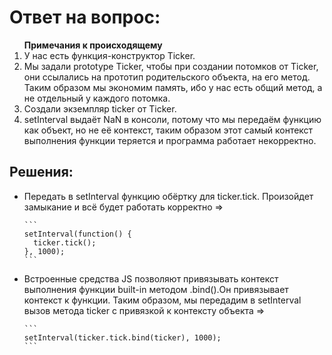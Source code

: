 <h1>Ответ на вопрос:</h1>

<ol><b>Примечания к происходящему</b>
  <li>У нас есть функция-конструктор Ticker.</li>
  <li>
    Мы задали prototype Ticker, чтобы при создании потомков от Ticker, они
    ссылались на прототип родительского объекта, на его метод. Таким образом мы экономим память,
    ибо у нас есть общий метод, а не отдельный у каждого потомка.
  </li>
  <li>Создали экземпляр ticker от Ticker.</li>
  <liПередали метод .tick в setInterval с интервалом в 1 секунду.</li>
  <li>
    setInterval выдаёт NaN в консоли, потому что мы передаём функцию как объект, но не её контекст,
    таким образом этот самый контекст выполнения функции теряется и программа работает некорректно.
  </li>
</ol>

<h2>Решения:</h2>
<ul>
  <li>
    Передать в setInterval функцию обёртку для ticker.tick. Произойдет замыкание и всё будет работать корректно =>
    
    ```
    setInterval(function() {
      ticker.tick();
    }, 1000);
    ```
    
  </li>
  <li>
    Встроенные средства JS позволяют привязывать контекст выполнения функции built-in методом .bind().Он привязывает контекст к функции.
    Таким образом, мы передадим в setInterval вызов метода ticker с привязкой к контексту объекта =>
  
    ```
    setInterval(ticker.tick.bind(ticker), 1000);
    ```
    
  </li>
</ul>
